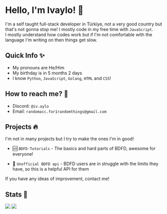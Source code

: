 # Hello, I'm Ivaylo! 👋  
  
I'm a self taught full-stack developer in Türkiye, not a very good country but that's not gonna stop me! I mostly code in my free time with `JavaScript`.   
I mostly understand how codes work but if I'm not comfortable with the language I'm writing on then things get slow.  
  
## Quick Info ✨  
- My pronouns are He/Him  
- My birthday is in 5 months 2 days
- I know `Python`, `JavaScript`, `Golang`, `HTML` and `CSS`!  
  
## How to reach me? 💬  
  
- Discord: `@iv.aylo`  
- Email: `randomacc.for1randomthings@gmail.com`  
  
## Projects 🔥  
  
I'm not in many projects but I try to make the ones I'm in good!  
  
- 🆘 `BDFD-Tutorials` - The basics and hard parts of BDFD, awesome for everyone!  
  
- 👾 `Unofficial BDFD api` - BDFD users are in struggle with the limits they have, so this is a helpful API for them   
  
If you have any ideas of improvement, contact me!  
  
## Stats 👀   
<img src="https://github-readme-streak-stats.herokuapp.com/?user=Bottomloader&theme=tokyonight&hide_border=true"> <img src="https://github-readme-stats.vercel.app/api/top-langs/?username=Bottomloader&theme=tokyonight&show_icons=true&hide_border=true&layout=compact">